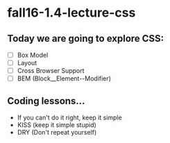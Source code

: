 # fall16-1.4-lecture-css

## Today we are going to explore CSS:
- [ ] Box Model
- [ ] Layout
- [ ] Cross Browser Support
- [ ] BEM (Block__Element--Modifier)

## Coding lessons...
- If you can't do it right, keep it simple
- KISS (keep it simple stupid)
- DRY (Don't repeat yourself)
